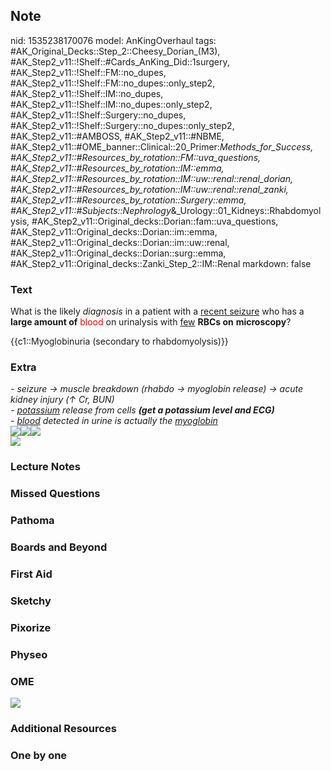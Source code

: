 ## Note
nid: 1535238170076
model: AnKingOverhaul
tags: #AK_Original_Decks::Step_2::Cheesy_Dorian_(M3), #AK_Step2_v11::!Shelf::#Cards_AnKing_Did::1surgery, #AK_Step2_v11::!Shelf::FM::no_dupes, #AK_Step2_v11::!Shelf::FM::no_dupes::only_step2, #AK_Step2_v11::!Shelf::IM::no_dupes, #AK_Step2_v11::!Shelf::IM::no_dupes::only_step2, #AK_Step2_v11::!Shelf::Surgery::no_dupes, #AK_Step2_v11::!Shelf::Surgery::no_dupes::only_step2, #AK_Step2_v11::#AMBOSS, #AK_Step2_v11::#NBME, #AK_Step2_v11::#OME_banner::Clinical::20_Primer:_Methods_for_Success, #AK_Step2_v11::#Resources_by_rotation::FM::uva_questions, #AK_Step2_v11::#Resources_by_rotation::IM::emma, #AK_Step2_v11::#Resources_by_rotation::IM::uw::renal::renal_dorian, #AK_Step2_v11::#Resources_by_rotation::IM::uw::renal::renal_zanki, #AK_Step2_v11::#Resources_by_rotation::Surgery::emma, #AK_Step2_v11::#Subjects::Nephrology_&_Urology::01_Kidneys::Rhabdomyolysis, #AK_Step2_v11::Original_decks::Dorian::fam::uva_questions, #AK_Step2_v11::Original_decks::Dorian::im::emma, #AK_Step2_v11::Original_decks::Dorian::im::uw::renal, #AK_Step2_v11::Original_decks::Dorian::surg::emma, #AK_Step2_v11::Original_decks::Zanki_Step_2::IM::Renal
markdown: false

### Text
What is the likely <i>diagnosis</i> in a patient with a <u>recent
seizure</u> who has a <b>large amount of</b> <font color="#FF0000"
style="">blood</font> on urinalysis with <u style="">few</u>
<b>RBCs on</b> <b>microscopy</b>?
<div>
  {{c1::Myoglobinuria (secondary to rhabdomyolysis)}}
</div>

### Extra
<div>
  <i>- seizure → muscle breakdown (rhabdo → myoglobin release) →
  acute kidney injury (↑ Cr, BUN)</i>
  <div>
    <i>- <u>potassium</u> release from cells</i> <i><b>(get a
    potassium level and ECG)</b></i>
  </div>
  <div>
    <i>- <u>blood</u> detected in urine is actually the
    <u>myoglobin</u></i>
  </div>
</div><img src="paste-1072294420021249.jpg"><i><img src=
"paste-2991410361925633.jpg"></i><img src=
"paste-585554366300161.jpg">
<div>
  <i><img src="paste-570710959325185.jpg"></i>
</div>

### Lecture Notes


### Missed Questions


### Pathoma


### Boards and Beyond


### First Aid


### Sketchy


### Pixorize


### Physeo


### OME
<div class="ome-widget">
  <a href="https://onlinemeded.org/spa/surgery?ref=anki"><img src=
  "_OME_AnkiFlashcards_Topic_3.png"></a>
</div>

### Additional Resources


### One by one

